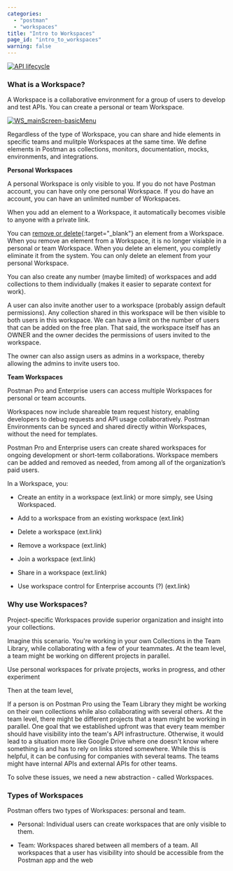 ```yaml
---
categories:
  - "postman"
  - "workspaces"
title: "Intro to Workspaces"
page_id: "intro_to_workspaces"
warning: false
---
```


[![API lifecycle]()]()


### What is a Workspace?

A Workspace is a collaborative environment for a group of users to develop and test APIs. You can create a personal or team Workspace. 

[![WS_mainScreen-basicMenu](https://s3.amazonaws.com/postman-static-getpostman-com/postman-docs/WS-mainScreen-basicMenu.png)](https://s3.amazonaws.com/postman-static-getpostman-com/postman-docs/WS-mainScreen-basicMenu.png)

Regardless of the type of Workspace, you can share and hide elements in specific teams and mulitple Workspaces at the same time. We define elements in Postman as collections, monitors, documentation, mocks, environments, and integrations.


**Personal Workspaces**

A personal Workspace is only visible to you. If you do not have Postman account, you can have only one personal Workspace. If you do have an account, you can have an unlimited number of Workspaces.

When you add an element to a Workspace, it automatically becomes visible to anyone with a private link. 

You can [remove or delete](/docs/postman/workspaces/using_workspaces){:target="_blank"} an element from a Workspace. When you remove an element from a Workspace, it is no longer visiable in a personal or team Workspace. When you delete an element, you completly eliminate it from the system. You can only delete an element from your personal Workspace.
 
You can also create any number (maybe limited) of workspaces and add collections to them individually (makes it easier to separate context for work). 


A user can also invite another user to a workspace (probably assign default permissions). Any collection shared in this workspace will be then visible to both users in this workspace. We can have a limit on the number of users that can be added on the free plan. That said, the workspace itself has an OWNER and the owner decides the permissions of users invited to the workspace.

The owner can also assign users as admins in a workspace, thereby allowing the admins to invite users too.


















**Team Workspaces**

Postman Pro and Enterprise users can access multiple Workspaces for personal or team accounts.


Workspaces now include shareable team request history, enabling developers to debug requests and API usage collaboratively.
Postman Environments can be synced and shared directly within Workspaces, without the need for templates.

Postman Pro and Enterprise users can create shared workspaces for ongoing development or short-term collaborations. Workspace members can be added and removed as needed, from among all of the organization’s paid users.

 


In a Workspace, you:

* Create an entity in a workspace (ext.link) or more simply, see Using Workspaced.

* Add to a workspace from an existing workspace (ext.link)

* Delete a workspace (ext.link)

* Remove a workspace  (ext.link)

* Join a workspace (ext.link)

* Share in a workspace (ext.link)

* Use workspace control for Enterprise accounts (?) (ext.link)









### Why use Workspaces?

Project-specific Workspaces provide superior organization and insight into your collections.

Imagine this scenario. You're working in your own Collections in the Team Library, while collaborating with a few of your teammates. At the team level, a team might be working on different projects in parallel. 

Use personal workspaces for private projects, works in progress, and other experiment

Then at the team level, 

If a person is on Postman Pro using the Team Library they might be working on their own collections while also collaborating with several others. At the team level, there might be different projects that a team might be working in parallel. One goal that we established upfront was that every team member should have visibility into the team's API infrastructure. Otherwise, it would lead to a situation more like Google Drive where one doesn't know where something is and has to rely on links stored somewhere. While this is helpful, it can be confusing for companies with several teams. The teams might have internal APIs and external APIs for other teams.


To solve these issues, we need a new abstraction - called Workspaces.
 
### Types of Workspaces

Postman offers two types of Workspaces: personal and team. 

* Personal: Individual users can create workspaces that are only visible to them.

* Team: Workspaces shared between all members of a team. All workspaces that a user has visibility into should be accessible from the Postman app and the web
